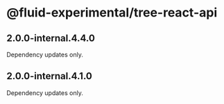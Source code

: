 # @fluid-experimental/tree-react-api

## 2.0.0-internal.4.4.0

Dependency updates only.

## 2.0.0-internal.4.1.0

Dependency updates only.

